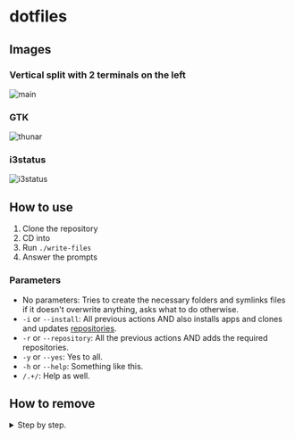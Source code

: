 # dotfiles

## Images

### Vertical split with 2 terminals on the left
![main](https://gist.githubusercontent.com/alexisquintero/a246066a7fdc3f938f5b72fd6653ebe4/raw/5b09839358433b6a1950c2e70fec84f1e614e476/desktop.png)

### GTK
![thunar](https://gist.githubusercontent.com/alexisquintero/a246066a7fdc3f938f5b72fd6653ebe4/raw/5b09839358433b6a1950c2e70fec84f1e614e476/gtk.png)

### i3status
![i3status](https://gist.githubusercontent.com/alexisquintero/a246066a7fdc3f938f5b72fd6653ebe4/raw/5b09839358433b6a1950c2e70fec84f1e614e476/i3bar.png)

## How to use

1. Clone the repository
2. CD into
3. Run `./write-files`
4. Answer the prompts

### Parameters

* No parameters: Tries to create the necessary folders and symlinks files if it doesn't overwrite anything, asks what to do otherwise.
* `-i` or `--install`: All previous actions AND also installs apps and clones and updates [repo][1][sito][2][ries][3].
* `-r` or `--repository`: All the previous actions AND adds the required repositories. 
* `-y` or `--yes`: Yes to all.
* `-h` or `--help`: Something like this.
* `/.+/`: Help as well.

## How to remove

<details>
	<summary>Step by step.</summary>
  <image src="https://i.kym-cdn.com/photos/images/newsfeed/000/531/029/68e.gif"/>
</details>

[1]: https://github.com/alexisquintero/utils
[2]: https://github.com/alexisquintero/.vim
[3]: https://github.com/justbuchanan/i3scripts
